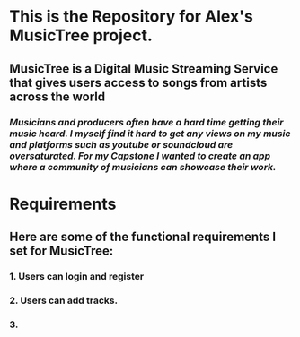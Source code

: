 # This is the Repository for Alex's MusicTree project.

## MusicTree is a Digital Music Streaming Service that gives users access to songs from artists across the world

### *Musicians and producers often have a hard time getting their music heard. I myself find it hard to get any views on my music and platforms such as youtube or soundcloud are oversaturated. For my Capstone I wanted to create an app where a community of musicians can showcase their work.*  


# Requirements
## Here are some of the functional requirements I set for MusicTree:

### 1. Users can login and register

### 2. Users can add tracks.

### 3. 


